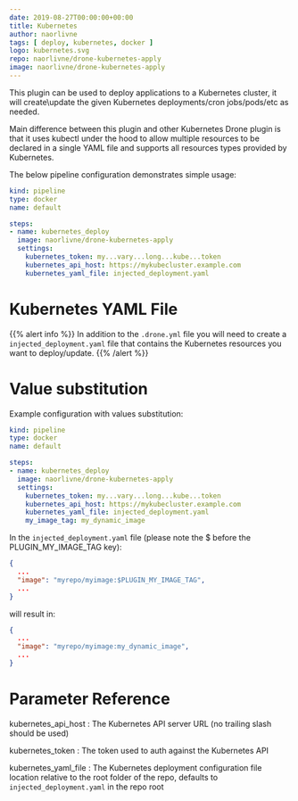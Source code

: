 ```yaml
---
date: 2019-08-27T00:00:00+00:00
title: Kubernetes
author: naorlivne
tags: [ deploy, kubernetes, docker ]
logo: kubernetes.svg
repo: naorlivne/drone-kubernetes-apply
image: naorlivne/drone-kubernetes-apply
---
```


This plugin can be used to deploy applications to a Kubernetes cluster, it will create\update the given Kubernetes deployments/cron jobs/pods/etc as needed.

Main difference between this plugin and other Kubernetes Drone plugin is that it uses kubectl under the hood to allow multiple resources to be declared in a single YAML file and supports all resources types provided by Kubernetes. 

The below pipeline configuration demonstrates simple usage:

```yaml
kind: pipeline
type: docker
name: default

steps:
- name: kubernetes_deploy
  image: naorlivne/drone-kubernetes-apply
  settings:
    kubernetes_token: my...vary...long...kube...token
    kubernetes_api_host: https://mykubecluster.example.com
    kubernetes_yaml_file: injected_deployment.yaml
```

# Kubernetes YAML File

{{% alert info %}}
In addition to the `.drone.yml` file you will need to create a `injected_deployment.yaml` file that contains the Kubernetes resources you want to deploy/update.
{{% /alert %}}

# Value substitution

Example configuration with values substitution:
```yaml
kind: pipeline
type: docker
name: default

steps:
- name: kubernetes_deploy
  image: naorlivne/drone-kubernetes-apply
  settings:
    kubernetes_token: my...vary...long...kube...token
    kubernetes_api_host: https://mykubecluster.example.com
    kubernetes_yaml_file: injected_deployment.yaml
    my_image_tag: my_dynamic_image
```

In the `injected_deployment.yaml` file (please note the $ before the PLUGIN_MY_IMAGE_TAG key):

```json
{
  ...
  "image": "myrepo/myimage:$PLUGIN_MY_IMAGE_TAG",
  ...
}
```

will result in:

```json
{
  ...
  "image": "myrepo/myimage:my_dynamic_image",
  ...
}
```

# Parameter Reference

kubernetes_api_host
: The Kubernetes API server URL (no trailing slash should be used)

kubernetes_token
: The token used to auth against the Kubernetes API

kubernetes_yaml_file
: The Kubernetes deployment configuration file location relative to the root folder of the repo, defaults to `injected_deployment.yaml` in the repo root
